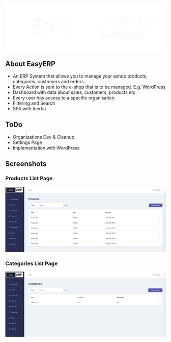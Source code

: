 ![Logo](/public/easy-erp-logo.png?raw=true "EasyERP Logo")

## About EasyERP

- An ERP System that allows you to manage your eshop products, categories, customers and orders.
- Every Action is sent to the e-shop that is to be managed. E.g. WordPress
- Dashboard with data about sales, customers, products etc.
- Every user has access to a specific organisation.
- Filtering and Search
- SPA with Inertia
## ToDo
- Organizations Dev & Cleanup
- Settings Page
- Implementation with WordPress
## Screenshots

### Products List Page
![Alt text](/public/products.png?raw=true "Products Page")

### Categories List Page
![Alt text](/public/categories.png?raw=true "Categories Page")
